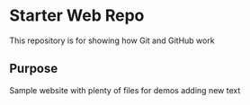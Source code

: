 # Starter Web Repo

This repository is for showing how Git and GitHub work

## Purpose

Sample website with plenty of files for demos
adding new text
